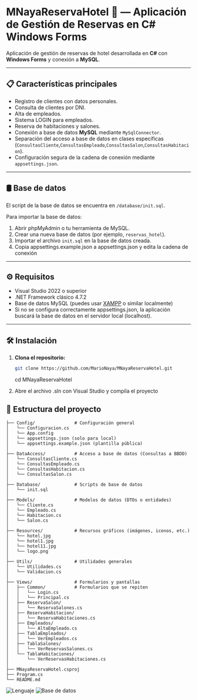 # MNayaReservaHotel 🏨 — Aplicación de Gestión de Reservas en C# Windows Forms

Aplicación de gestión de reservas de hotel desarrollada en **C#** con **Windows Forms** y conexión a **MySQL**.

---

## 📋 Características principales

- Registro de clientes con datos personales.
- Consulta de clientes por DNI.
- Alta de empleados.
- Sistema LOGIN para empleados.
- Reserva de habitaciones y salones.
- Conexión a base de datos **MySQL** mediante `MySqlConnector`.
- Separación del acceso a base de datos en clases específicas (`ConsultasCliente`,`ConsultasEmpleado`,`ConsultasSalon`,`ConsultasHabitacion`).
- Configuración segura de la cadena de conexión mediante `appsettings.json`.

---

## 🛢️ Base de datos

El script de la base de datos se encuentra en `/database/init.sql`.

Para importar la base de datos:

1. Abrir phpMyAdmin o tu herramienta de MySQL.
2. Crear una nueva base de datos (por ejemplo, `reservas_hotel`).
3. Importar el archivo `init.sql` en la base de datos creada.
4. Copia appsettings.example.json a appsettings.json y edita la cadena de conexión

---

## ⚙️ Requisitos

- Visual Studio 2022 o superior
- .NET Framework clásico 4.7.2
- Base de datos MySQL (puedes usar [XAMPP](https://www.apachefriends.org/es/index.html) o similar localmente)
- Si no se configura correctamente appsettings.json, la aplicación buscará la base de datos en el servidor local (localhost).

---

## 🛠 Instalación

1. **Clona el repositorio:**

   ```bash
   git clone https://github.com/MarioNaya/MNayaReservaHotel.git
   ```
   cd MNayaReservaHotel

2. Abre el archivo .sln con Visual Studio y compila el proyecto
   
## 📂 Estructura del proyecto

```
├── Config/               # Configuración general
│   └── Configuracion.cs
│   └── App.config
│   └── appsettings.json (solo para local)
│   └── appsettings.example.json (plantilla pública)
│
├── DataAccess/           # Acceso a base de datos (Consultas a BBDD)
│   └── ConsultasCliente.cs
│   └── ConsultasEmpleado.cs
│   └── ConsultasHabitacion.cs
│   └── ConsultasSalon.cs
│
├── Database/             # Scripts de base de datos
│   └── init.sql
│
├── Models/               # Modelos de datos (DTOs o entidades)
│   └── Cliente.cs
│   └── Empleado.cs
│   └── Habitacion.cs
│   └── Salon.cs
│
├── Resources/            # Recursos gráficos (imágenes, iconos, etc.)
│   └── hotel.jpg
│   └── hotel1.jpg
│   └── hotel11.jpg
│   └── logo.png
│
├── Utils/                # Utilidades generales
│   └── Utilidades.cs
│   └── Validacion.cs
│
├── Views/                # Formularios y pantallas
│   ├── Common/           # Formularios que se repiten
│   │   └── Login.cs
│   │   └── Principal.cs
│   ├── ReservaSalon/
│   │   └── ReservaSalones.cs
│   ├── ReservaHabitacion/
│   │   └── ReservaHabitaciones.cs
│   ├── Empleados/
│   │   └── AltaEmpleado.cs
│   ├── TablaEmpleados/
│   │   └── VerEmpleados.cs
│   ├── TablaSalones/
│   │   └── VerReservasSalones.cs
│   └── TablaHabitaciones/
│       └── VerReservasHabitaciones.cs
│
├── MNayaReservaHotel.csproj
├── Program.cs
└── README.md
```

![Lenguaje](https://img.shields.io/badge/Hecho%20en-C%23-blue)
![Base de datos](https://img.shields.io/badge/Base%20de%20Datos-MySQL-orange)
